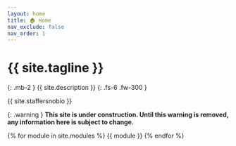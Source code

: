 ```yaml
---
layout: home
title: 🏠 Home
nav_exclude: false
nav_order: 1
---
```


# {{ site.tagline }}
{: .mb-2 }
{{ site.description }}
{: .fs-6 .fw-300 }

{{ site.staffersnobio }}

{: .warning }
**This site is under construction. Until this warning is removed, any information here is subject to change.**

<!-- [Jump to the current week](#week-10){: .btn } -->

{% for module in site.modules %}
{{ module }}
{% endfor %}